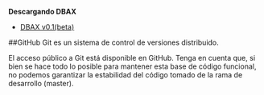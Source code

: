 <p class="page-header1"><b>Descargando DBAX</b></p>

- [DBAX v0.1(beta)](https://github.com/osalvador/dbax/archive/master.zip)

##GitHub
Git es un sistema de control de versiones distribuido.

El acceso público a Git está disponible en GitHub. Tenga en cuenta que, si bien se hace todo lo posible para mantener esta base de código funcional, no podemos garantizar la estabilidad del código tomado de la rama de desarrollo (master).